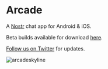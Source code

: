 # Arcade

A [Nostr](https://github.com/nostr-protocol/nostr) chat app for Android & iOS.

Beta builds available for download [here](https://github.com/ArcadeLabsInc/arcade/releases).

[Follow us on Twitter](https://twitter.com/TheArcadeApp) for updates.

![arcadeskyline](https://user-images.githubusercontent.com/14167547/229741634-735d487a-ab88-4061-aa75-d27e7b432f43.jpeg)
